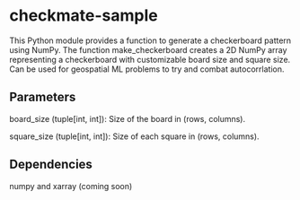 # checkmate-sample

This Python module provides a function to generate a checkerboard pattern using NumPy. The function make_checkerboard creates a 2D NumPy array representing a checkerboard with customizable board size and square size. Can be used for geospatial ML problems to try and combat autocorrlation. 


## Parameters

board_size (tuple[int, int]): Size of the board in (rows, columns).

square_size (tuple[int, int]): Size of each square in (rows, columns).

## Dependencies

numpy and xarray (coming soon)
